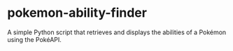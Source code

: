 # pokemon-ability-finder
A simple Python script that retrieves and displays the abilities of a Pokémon using the PokéAPI.
